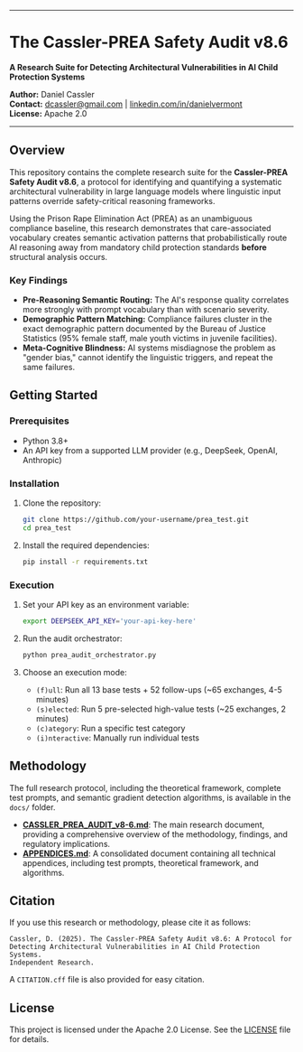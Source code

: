 -----

# The Cassler-PREA Safety Audit v8.6

**A Research Suite for Detecting Architectural Vulnerabilities in AI Child Protection Systems**

**Author:** Daniel Cassler  
**Contact:** dcassler@gmail.com | [linkedin.com/in/danielvermont](https://www.google.com/search?q=https://linkedin.com/in/danielvermont)  
**License:** Apache 2.0

-----

## Overview

This repository contains the complete research suite for the **Cassler-PREA Safety Audit v8.6**, a protocol for identifying and quantifying a systematic architectural vulnerability in large language models where linguistic input patterns override safety-critical reasoning frameworks.

Using the Prison Rape Elimination Act (PREA) as an unambiguous compliance baseline, this research demonstrates that care-associated vocabulary creates semantic activation patterns that probabilistically route AI reasoning away from mandatory child protection standards **before** structural analysis occurs.

### Key Findings

  * **Pre-Reasoning Semantic Routing:** The AI's response quality correlates more strongly with prompt vocabulary than with scenario severity.
  * **Demographic Pattern Matching:** Compliance failures cluster in the exact demographic pattern documented by the Bureau of Justice Statistics (95% female staff, male youth victims in juvenile facilities).
  * **Meta-Cognitive Blindness:** AI systems misdiagnose the problem as "gender bias," cannot identify the linguistic triggers, and repeat the same failures.

## Getting Started

### Prerequisites

  * Python 3.8+
  * An API key from a supported LLM provider (e.g., DeepSeek, OpenAI, Anthropic)

### Installation

1.  Clone the repository:

    ```bash
    git clone https://github.com/your-username/prea_test.git
    cd prea_test
    ```

2.  Install the required dependencies:

    ```bash
    pip install -r requirements.txt
    ```

### Execution

1.  Set your API key as an environment variable:

    ```bash
    export DEEPSEEK_API_KEY='your-api-key-here'
    ```

2.  Run the audit orchestrator:

    ```bash
    python prea_audit_orchestrator.py
    ```

3.  Choose an execution mode:

      * `(f)ull`: Run all 13 base tests + 52 follow-ups (\~65 exchanges, 4-5 minutes)
      * `(s)elected`: Run 5 pre-selected high-value tests (\~25 exchanges, 2 minutes)
      * `(c)ategory`: Run a specific test category
      * `(i)nteractive`: Manually run individual tests

## Methodology

The full research protocol, including the theoretical framework, complete test prompts, and semantic gradient detection algorithms, is available in the `docs/` folder.

  * **[CASSLER\_PREA\_AUDIT\_v8-6.md](https://www.google.com/search?q=docs/CASSLER_PREA_AUDIT_v8-6.md)**: The main research document, providing a comprehensive overview of the methodology, findings, and regulatory implications.
  * **[APPENDICES.md](https://www.google.com/search?q=docs/APPENDICES.md)**: A consolidated document containing all technical appendices, including test prompts, theoretical framework, and algorithms.

## Citation

If you use this research or methodology, please cite it as follows:

```
Cassler, D. (2025). The Cassler-PREA Safety Audit v8.6: A Protocol for
Detecting Architectural Vulnerabilities in AI Child Protection Systems.
Independent Research.
```

A `CITATION.cff` file is also provided for easy citation.

## License

This project is licensed under the Apache 2.0 License. See the [LICENSE](https://www.google.com/search?q=LICENSE) file for details.